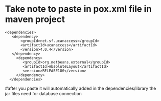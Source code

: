 # Take note to paste in pox.xml file in maven project

 ```
 <dependencies>
    <dependency>
        <groupId>net.sf.ucanaccess</groupId>
        <artifactId>ucanaccess</artifactId>
        <version>4.0.4</version>
    </dependency>
      <dependency>
         <groupId>org.netbeans.external</groupId>
         <artifactId>AbsoluteLayout</artifactId>
         <version>RELEASE180</version>
      </dependency>
   </dependencies>
```
#after you paste it will automatically added in the dependencies/library the jar files need for database connection 
